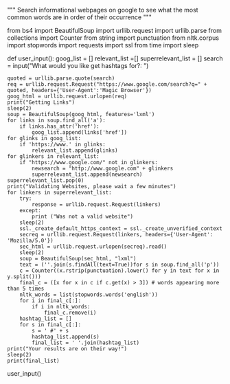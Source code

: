 """
Search informational webpages on google to see what the most common words
are in order of their occurrence
"""

from bs4 import BeautifulSoup
import urllib.request
import urllib.parse
from collections import Counter
from string import punctuation
from nltk.corpus import stopwords
import requests
import ssl
from time import sleep
    
    


def user_input():
    goog_list = []
    relevant_list =[]
    superrelevant_list = []
    search = input("What would you like get hashtags for?: ")
        
    quoted = urllib.parse.quote(search)
    req = urllib.request.Request("https://www.google.com/search?q=" + quoted, headers={'User-Agent':'Magic Browser'})
    goog_html = urllib.request.urlopen(req)
    print("Getting Links")
    sleep(2)
    soup = BeautifulSoup(goog_html, features='lxml')
    for links in soup.find_all('a'):
        if links.has_attr('href'):
            goog_list.append(links['href'])
    for glinks in goog_list:
        if 'https://www.' in glinks:
            relevant_list.append(glinks)
    for glinkers in relevant_list:
        if "https://www.google.com/" not in glinkers:
            newsearch = "http://www.google.com" + glinkers
            superrelevant_list.append(newsearch)
    superrelevant_list.pop(0)
    print("Validating Websites, please wait a few minutes")
    for linkers in superrelevant_list:
        try:
            response = urllib.request.Request(linkers)
        except:
            print ("Was not a valid website")
        sleep(2)
        ssl._create_default_https_context = ssl._create_unverified_context
        secreq = urllib.request.Request(linkers, headers={'User-Agent': 'Mozilla/5.0'})
        sec_html = urllib.request.urlopen(secreq).read()
        sleep(2)
        soup = BeautifulSoup(sec_html, "lxml")
        text = (''.join(s.findAll(text=True))for s in soup.find_all('p'))
        c = Counter((x.rstrip(punctuation).lower() for y in text for x in y.split()))
        final_c = ([x for x in c if c.get(x) > 3]) # words appearing more than 5 times 
        nltk_words = list(stopwords.words('english'))
        for i in final_c[:]:
            if i in nltk_words:
                final_c.remove(i)
        hashtag_list = []
        for s in final_c[:]:
            s = ' #' + s
            hashtag_list.append(s)
            final_list = ' '.join(hashtag_list)
    print("Your results are on their way!")
    sleep(2)
    print(final_list)     
user_input()

